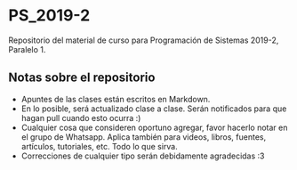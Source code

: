 # PS_2019-2
Repositorio del material de curso para Programación de Sistemas 2019-2, Paralelo 1.

## Notas sobre el repositorio
* Apuntes de las clases están escritos en Markdown.
* En lo posible, será actualizado clase a clase. Serán notificados para que hagan pull cuando esto ocurra :)
* Cualquier cosa que consideren oportuno agregar, favor hacerlo notar en el grupo de Whatsapp. Aplica también para videos, libros, fuentes, artículos, tutoriales, etc. Todo lo que sirva.
* Correcciones de cualquier tipo serán debidamente agradecidas :3
